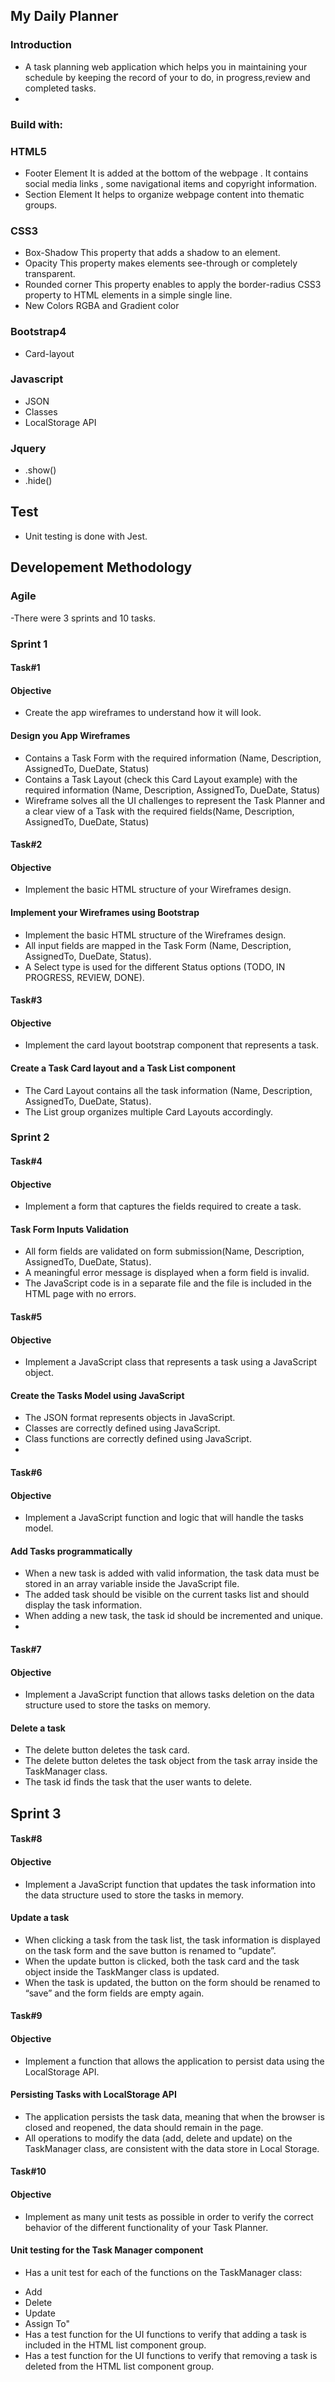 ## My Daily Planner
### Introduction
- A task planning web application which helps you in maintaining your schedule by keeping the record of your to do, in progress,review and completed tasks.
- 
### Build with:

### HTML5
- Footer Element 
  It is added at the bottom of the webpage . It contains social media links , some navigational items and copyright information. 
- Section Element
  It helps to organize webpage content into thematic groups.

### CSS3
- Box-Shadow
  This property that adds a shadow to an element.
- Opacity
  This property makes elements see-through or completely transparent.
- Rounded corner
  This property enables to apply the border-radius CSS3 property to HTML elements in a simple single line.
- New Colors 
   RGBA and Gradient color 
   
### Bootstrap4 
- Card-layout 

### Javascript
- JSON 
- Classes 
- LocalStorage API 

### Jquery
- .show()
- .hide()

## Test 
- Unit testing is done with Jest. 

## Developement Methodology 
### Agile 
-There were 3 sprints and 10 tasks.

### Sprint 1
#### Task#1
#### Objective 
- Create the app wireframes to understand how it will look.
#### Design you App Wireframes
- Contains a Task Form with the required information (Name, Description, AssignedTo, DueDate, Status)
- Contains a Task Layout (check this Card Layout example) with the required information (Name, Description, AssignedTo, DueDate, Status)
- Wireframe solves all the UI challenges to represent the Task Planner and a clear view of a Task with the required fields(Name, Description, AssignedTo, DueDate, Status)

#### Task#2
#### Objective 
- Implement the basic HTML structure of your Wireframes design.
#### Implement your Wireframes using Bootstrap
- Implement the basic HTML structure of the Wireframes design.
- All input fields are mapped in the Task Form (Name, Description, AssignedTo, DueDate, Status).
- A Select type is used for the different Status options (TODO, IN PROGRESS, REVIEW, DONE).
 
#### Task#3
#### Objective 
- Implement the card layout bootstrap component that represents a task.
#### Create a Task Card layout and a Task List component
- The Card Layout contains all the task information (Name, Description, AssignedTo, DueDate, Status).
- The List group organizes multiple Card Layouts accordingly.

### Sprint 2
#### Task#4
#### Objective 
- Implement a form that captures the fields required to create a task.
#### Task Form Inputs Validation
- All form fields are validated on form submission(Name, Description, AssignedTo, DueDate, Status).
- A meaningful error message is displayed when a form field is invalid.
- The JavaScript code is in a separate file and the file is included in the HTML page with no errors.

#### Task#5
#### Objective
- Implement a JavaScript class that represents a task using a JavaScript object.
#### Create the Tasks Model using JavaScript
- The JSON format represents objects in JavaScript.
- Classes are correctly defined using JavaScript.
- Class functions are correctly defined using JavaScript.
- 
#### Task#6
#### Objective 
- Implement a JavaScript function and logic that will handle the tasks model.
#### Add Tasks programmatically
- When a new task is added with valid information, the task data must be stored in an array variable inside the JavaScript file.
- The added task should be visible on the current tasks list and should display the task information.
- When adding a new task, the task id should be incremented and unique.
- 
#### Task#7
#### Objective 
- Implement a JavaScript function that allows tasks deletion on the data structure used to store the tasks on memory.
#### Delete a task
- The delete button deletes the task card.
- The delete button deletes the task object from the task array inside the TaskManager class.
- The task id finds the task that the user wants to delete.

## Sprint 3
#### Task#8
#### Objective 
- Implement a JavaScript function that updates the task information into the data structure used to store the tasks in memory.
#### Update a task
- When clicking a task from the task list, the task information is displayed on the task form and the save button is renamed to “update”.
- When the update button is clicked, both the task card and the task object inside the TaskManger class is updated.
- When the task is updated, the button on the form should be renamed to “save” and the form fields are empty again.

#### Task#9 
#### Objective 
- Implement a function that allows the application to persist data using the LocalStorage API.
#### Persisting Tasks with LocalStorage API
- The application persists the task data, meaning that when the browser is closed and reopened, the data should remain in the page.
- All operations to modify the data (add, delete and update) on the TaskManager class, are consistent with the data store in Local Storage.

#### Task#10
#### Objective 
- Implement as many unit tests as possible in order to verify the correct behavior of the different functionality of your Task Planner.
#### Unit testing for the Task Manager component
* Has a unit test for each of the functions on the TaskManager class:
- Add
- Delete
- Update
- Assign To"
- Has a test function for the UI functions to verify that adding a task is included in the HTML list component group.
- Has a test function for the UI functions to verify that removing a task is deleted from the HTML list component group.





